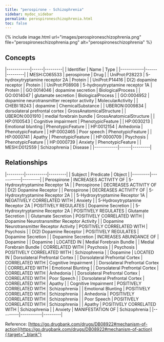 ```yaml
---
title: "perospirone - Schizophrenia"
sidebar: mydoc_sidebar
permalink: perospironeschizophrenia.html
toc: false 
---
```


{% include image.html url="images/perospironeschizophrenia.png" file="perospironeschizophrenia.png" alt="perospironeschizophrenia" %}

## Concepts

|------------|------|---------|
| Identifier | Name | Type    |
|------------|------|---------|
| MESH:C065533 | perospirone | Drug |
| UniProt:P28223 | 5-hydroxytryptamine receptor 2A | Protein |
| UniProt:P14416 | D(2) dopamine receptor | Protein |
| UniProt:P08908 | 5-hydroxytryptamine receptor 1A | Protein |
| GO:0014046 | dopamine secretion | BiologicalProcess |
| GO:0014047 | glutamate secretion | BiologicalProcess |
| GO:0004952 | dopamine neurotransmitter receptor activity | MolecularActivity |
| CHEBI:18243 | dopamine | ChemicalSubstance |
| UBERON:0009834 | dorsolateral prefrontal cortex | GrossAnatomicalStructure |
| UBERON:0001910 | medial forebrain bundle | GrossAnatomicalStructure |
| HP:0100543 | Cognitive impairment | PhenotypicFeature |
| HP:0030213 | Emotional blunting | PhenotypicFeature |
| HP:0012154 | Anhedonia | PhenotypicFeature |
| HP:0002465 | Poor speech | PhenotypicFeature |
| HP:0000741 | Apathy | PhenotypicFeature |
| HP:0000709 | Psychosis | PhenotypicFeature |
| HP:0000739 | Anxiety | PhenotypicFeature |
| MESH:D012559 | Schizophrenia | Disease |
|------------|------|---------|

## Relationships

|---------|-----------|---------|
| Subject | Predicate | Object  |
|---------|-----------|---------|
| Perospirone | INCREASES ACTIVITY OF | 5-Hydroxytryptamine Receptor 1A |
| Perospirone | DECREASES ACTIVITY OF | D(2) Dopamine Receptor |
| Perospirone | DECREASES ACTIVITY OF | 5-Hydroxytryptamine Receptor 2A |
| 5-Hydroxytryptamine Receptor 1A | NEGATIVELY CORRELATED WITH | Anxiety |
| 5-Hydroxytryptamine Receptor 2A | POSITIVELY REGULATES | Dopamine Secretion |
| 5-Hydroxytryptamine Receptor 2A | POSITIVELY REGULATES | Glutamate Secretion |
| Glutamate Secretion | POSITIVELY CORRELATED WITH | Dopamine Neurotransmitter Receptor Activity |
| Dopamine Neurotransmitter Receptor Activity | POSITIVELY CORRELATED WITH | Psychosis |
| D(2) Dopamine Receptor | POSITIVELY REGULATES | Dopamine Secretion |
| Dopamine Secretion | INCREASES ABUNDANCE OF | Dopamine |
| Dopamine | LOCATED IN | Medial Forebrain Bundle |
| Medial Forebrain Bundle | CORRELATED WITH | Psychosis |
| Psychosis | POSITIVELY CORRELATED WITH | Schizophrenia |
| Dopamine | LOCATED IN | Dorsolateral Prefrontal Cortex |
| Dorsolateral Prefrontal Cortex | CORRELATED WITH | Cognitive Impairment |
| Dorsolateral Prefrontal Cortex | CORRELATED WITH | Emotional Blunting |
| Dorsolateral Prefrontal Cortex | CORRELATED WITH | Anhedonia |
| Dorsolateral Prefrontal Cortex | CORRELATED WITH | Poor Speech |
| Dorsolateral Prefrontal Cortex | CORRELATED WITH | Apathy |
| Cognitive Impairment | POSITIVELY CORRELATED WITH | Schizophrenia |
| Emotional Blunting | POSITIVELY CORRELATED WITH | Schizophrenia |
| Anhedonia | POSITIVELY CORRELATED WITH | Schizophrenia |
| Poor Speech | POSITIVELY CORRELATED WITH | Schizophrenia |
| Apathy | POSITIVELY CORRELATED WITH | Schizophrenia |
| Anxiety | MANIFESTATION OF | Schizophrenia |
|---------|-----------|---------|

Reference: [https://go.drugbank.com/drugs/DB08922#mechanism-of-action](https://go.drugbank.com/drugs/DB08922#mechanism-of-action){:target="_blank"}